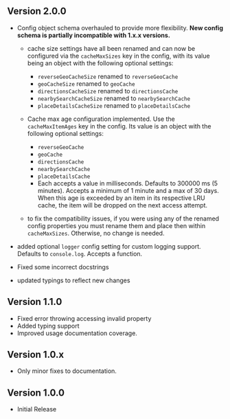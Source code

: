 ## Version 2.0.0
- Config object schema overhauled to provide more flexibility. **New config schema is partially incompatible with 1.x.x versions.**
  - cache size settings have all been renamed and can now be configured via the `cacheMaxSizes` key in the config, with its value being an object with the following optional settings:
    - `reverseGeoCacheSize` renamed to `reverseGeoCache`
    - `geoCacheSize` renamed to `geoCache`
    - `directionsCacheSize` renamed to `directionsCache`
    - `nearbySearchCacheSize` renamed to `nearbySearchCache`
    - `placeDetailsCacheSize` renamed to `placeDetailsCache`
  - Cache max age configuration implemented. Use the `cacheMaxItemAges` key in the config. Its value is an object with the following optional settings:
    - `reverseGeoCache`
    - `geoCache`
    - `directionsCache`
    - `nearbySearchCache`
    - `placeDetailsCache`
    - Each accepts a value in milliseconds. Defaults to 300000 ms (5 minutes). Accepts a minimum of 1 minute and a max of 30 days. When this age is exceeded by an item in its respective LRU cache, the item will be dropped on the next access attempt.

  - to fix the compatibility issues, if you were using any of the renamed config properties you must rename them and place then within `cacheMaxSizes`. Otherwise, no change is needed.

- added optional `logger` config setting for custom logging support. Defaults to `console.log`. Accepts a function.
- Fixed some incorrect docstrings
- updated typings to reflect new changes

## Version 1.1.0
- Fixed error throwing accessing invalid property
- Added typing support
- Improved usage documentation coverage.

## Version 1.0.x
- Only minor fixes to documentation.

## Version 1.0.0
- Initial Release